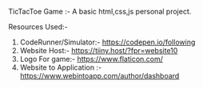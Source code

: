TicTacToe Game :- A basic html,css,js personal project.

Resources Used:-
1) CodeRunner/Simulator:-  https://codepen.io/following
2) Website Host:- https://tiiny.host/?fpr=website10
3) Logo For game:- https://www.flaticon.com/
4) Website to Application :- https://www.webintoapp.com/author/dashboard 
